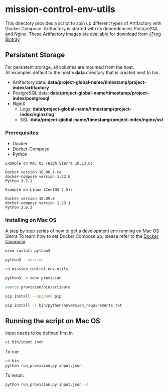 # mission-control-env-utils

This directory provides a script to spin up different types of Artifactory with Docker Compose.
Artifactory is started with its dependencies PostgreSQL and Nginx.
These Artifactory images are available for download from [JFrog Bintray](https://bintray.com/jfrog) 

## Persistent Storage

For persistent storage, all volumes are mounted from the host.  
All examples default to the host's **data** directory that is created next to bin.
- Artifactory data: **data/project-global-name/timestamp/project-index/artifactory**
- PostgreSQL data: **data/project-global-name/timestamp/project-index/postgresql**
- NginX
  - Logs: **data/project-global-name/timestamp/project-index/nginx/log**
  - SSL: **data/project-global-name/timestamp/project-index/nginx/ssl**

### Prerequisites

- Docker
- Docker-Compose
- Python


```
Example on MAC OS (High Sierra 10.13.6):

Docker version 18.06.1-ce
docker-compose version 1.22.0
Python 3.7.1

Example on Linux (CentOS 7.5):

Docker version 18.09.0
docker-compose version 1.23.1
Python 3.6.3
```

### Installing on Mac OS

A step by step series of how to get a development env running on Mac OS Sierra
To learn how to set Docker Compose up, please refer to the [Docker Compose](https://docs.docker.com/compose/install/).

```bash
brew install python3

python3 --version

cd mission-control-env-utils

python3 -m venv provision

source provision/bin/activate

pip install --upgrade pip

pip install -r bin/python/noversion_requirements.txt
```

## Running the script on Mac OS

Input needs to be defined first in

```bash
vi bin/input.json
```

To run:

```bash
cd bin
python run_provision.py input.json
```

To rerun:

```bash
python run_provision.py input.json -c
```








